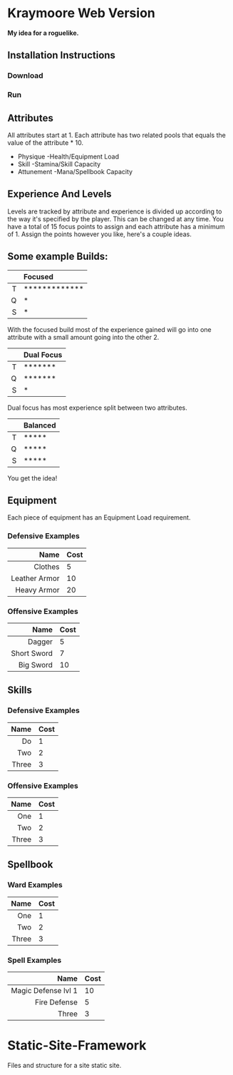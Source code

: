 # Kraymoore Web Version
**My idea for a roguelike.**

## Installation Instructions ##

### Download ###

### Run ###

## Attributes
All attributes start at 1. Each attribute has two related pools that equals the value of the attribute * 10.

* Physique -Health/Equipment Load
* Skill -Stamina/Skill Capacity
* Attunement -Mana/Spellbook Capacity

## Experience And Levels

Levels are tracked by attribute and experience is divided up according to the way it's specified by the player. This can be changed at any time. You have a total of 15 focus points to assign and each attribute has a minimum of 1. Assign the points however you like, here's a couple ideas.

## Some example Builds:


 
| | Focused  |
| ---: | :--- |
| T | *************  |
| Q | * | 
| S | * |

With the focused build most of the experience gained will go into one attribute with a small amount going into the other 2.

| | Dual Focus  |
| ---: | :--- |
| T | *******  |
| Q | ******* | 
| S | * |

Dual focus has most experience split between two attributes.

| | Balanced  |
| ---: | :--- |
| T | ***** |
| Q | ***** | 
| S | *****|

You get the idea!

## Equipment
Each piece of equipment has an Equipment Load requirement.

### Defensive Examples

| Name| Cost  |
| ---: | :--- |
| Clothes | 5 |
| Leather Armor | 10 | 
| Heavy Armor | 20 |

### Offensive Examples

| Name| Cost  |
| ---: | :--- |
| Dagger | 5 |
| Short Sword | 7 | 
| Big Sword | 10 |

## Skills

### Defensive Examples

| Name| Cost  |
| ---: | :--- |
| Do | 1 |
| Two | 2 | 
| Three | 3 |

### Offensive Examples

| Name| Cost  |
| ---: | :--- |
| One | 1 |
| Two | 2 | 
| Three | 3 |

## Spellbook

### Ward Examples

| Name| Cost  |
| ---: | :--- |
| One | 1 |
| Two | 2 | 
| Three | 3 |

### Spell Examples

| Name| Cost  |
| ---: | :--- |
| Magic Defense lvl 1 | 10 |
| Fire Defense | 5 | 
| Three | 3 |
# Static-Site-Framework
Files and structure for a site static site.
